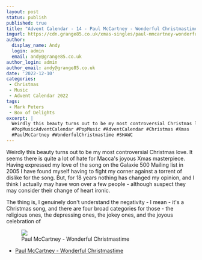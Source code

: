 ```yaml
---
layout: post
status: publish
published: true
title: "Advent Calendar - 14 - Paul McCartney - Wonderful Christmastime"
imgurl: https://cdn.grange85.co.uk/xmas-singles/paul-mmcartney-wonderful-christmastime-sleeve.jpg
author:
  display_name: Andy
  login: admin
  email: andy@grange85.co.uk
author_login: admin
author_email: andy@grange85.co.uk
date: '2022-12-10'
categories:
 - Christmas
 - Music
 - Advent Calendar 2022
tags:
 - Mark Peters
 - Box of Delights
excerpt: |
  Weirdly this beauty turns out to be my most controversial Christmas love. It seems there is quite a lot of hate for Macca's joyous Xmas masterpiece.
  #PopMusicAdventCalendar #PopMusic #AdventCalendar #Christmas #Xmas
  #PaulMcCartney #WonderfulChristmastime #SHAWC
---
```

Weirdly this beauty turns out to be my most controversial Christmas love. It seems there is quite a lot of hate for Macca's joyous Xmas masterpiece. Having expressed my love of the song on the Galaxie 500 Mailing list in 2005 I have found myself having to fight my corner against a torrent of dislike for the song. But, for 18 years nothing has changed my opinion, and I think I actually may have won over a few people - although suspect they may consider their change of heart ironic.

The thing is, I genuinely don't understand the negativity - I mean - it's a Christmas song, and there are four broad categories for those - the religious ones, the depressing ones, the jokey ones, and the joyous celebration of 
<figure class="aligncenter"><img src="https://cdn.grange85.co.uk/xmas-singles/paul-mmcartney-wonderful-christmastime-sleeve.jpg" class="img-responsive" /><figcaption>Paul McCartney - Wonderful Christmastime</figcaption></figure>

 - [Paul McCartney - Wonderful Christmastime]()

